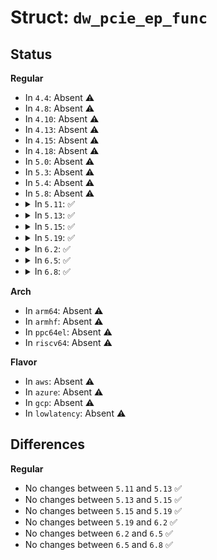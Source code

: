 # Struct: <code>dw_pcie_ep_func</code>

## Status
<b>Regular</b>
<ul>
<li>
In <code>4.4</code>: Absent ⚠️
</li>
<li>
In <code>4.8</code>: Absent ⚠️
</li>
<li>
In <code>4.10</code>: Absent ⚠️
</li>
<li>
In <code>4.13</code>: Absent ⚠️
</li>
<li>
In <code>4.15</code>: Absent ⚠️
</li>
<li>
In <code>4.18</code>: Absent ⚠️
</li>
<li>
In <code>5.0</code>: Absent ⚠️
</li>
<li>
In <code>5.3</code>: Absent ⚠️
</li>
<li>
In <code>5.4</code>: Absent ⚠️
</li>
<li>
In <code>5.8</code>: Absent ⚠️
</li>
<li>
<details>
<summary>In <code>5.11</code>: ✅</summary>

```c
struct dw_pcie_ep_func {
    struct list_head list;
    u8 func_no;
    u8 msi_cap;
    u8 msix_cap;
};
```
</details>
</li>
<li>
<details>
<summary>In <code>5.13</code>: ✅</summary>

```c
struct dw_pcie_ep_func {
    struct list_head list;
    u8 func_no;
    u8 msi_cap;
    u8 msix_cap;
};
```
</details>
</li>
<li>
<details>
<summary>In <code>5.15</code>: ✅</summary>

```c
struct dw_pcie_ep_func {
    struct list_head list;
    u8 func_no;
    u8 msi_cap;
    u8 msix_cap;
};
```
</details>
</li>
<li>
<details>
<summary>In <code>5.19</code>: ✅</summary>

```c
struct dw_pcie_ep_func {
    struct list_head list;
    u8 func_no;
    u8 msi_cap;
    u8 msix_cap;
};
```
</details>
</li>
<li>
<details>
<summary>In <code>6.2</code>: ✅</summary>

```c
struct dw_pcie_ep_func {
    struct list_head list;
    u8 func_no;
    u8 msi_cap;
    u8 msix_cap;
};
```
</details>
</li>
<li>
<details>
<summary>In <code>6.5</code>: ✅</summary>

```c
struct dw_pcie_ep_func {
    struct list_head list;
    u8 func_no;
    u8 msi_cap;
    u8 msix_cap;
};
```
</details>
</li>
<li>
<details>
<summary>In <code>6.8</code>: ✅</summary>

```c
struct dw_pcie_ep_func {
    struct list_head list;
    u8 func_no;
    u8 msi_cap;
    u8 msix_cap;
};
```
</details>
</li>
</ul>
<b>Arch</b>
<ul>
<li>
In <code>arm64</code>: Absent ⚠️
</li>
<li>
In <code>armhf</code>: Absent ⚠️
</li>
<li>
In <code>ppc64el</code>: Absent ⚠️
</li>
<li>
In <code>riscv64</code>: Absent ⚠️
</li>
</ul>
<b>Flavor</b>
<ul>
<li>
In <code>aws</code>: Absent ⚠️
</li>
<li>
In <code>azure</code>: Absent ⚠️
</li>
<li>
In <code>gcp</code>: Absent ⚠️
</li>
<li>
In <code>lowlatency</code>: Absent ⚠️
</li>
</ul>

## Differences
<b>Regular</b>
<ul>
<li>
No changes between <code>5.11</code> and <code>5.13</code> ✅
</li>
<li>
No changes between <code>5.13</code> and <code>5.15</code> ✅
</li>
<li>
No changes between <code>5.15</code> and <code>5.19</code> ✅
</li>
<li>
No changes between <code>5.19</code> and <code>6.2</code> ✅
</li>
<li>
No changes between <code>6.2</code> and <code>6.5</code> ✅
</li>
<li>
No changes between <code>6.5</code> and <code>6.8</code> ✅
</li>
</ul>
